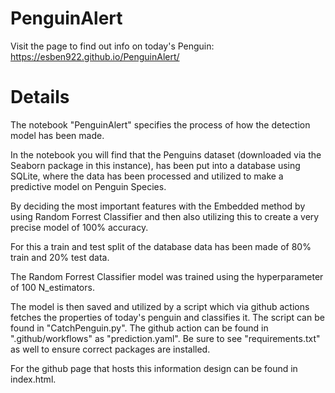 # PenguinAlert

Visit the page to find out info on today's Penguin:
https://esben922.github.io/PenguinAlert/


# Details

The notebook "PenguinAlert" specifies the process of how the detection model has been made.

In the notebook you will find that the Penguins dataset (downloaded via the Seaborn package in this instance), has been put into a database using SQLite, where the data has been processed and utilized to make a predictive model on Penguin Species.

By deciding the most important features with the Embedded method by using Random Forrest Classifier and then also utilizing this to create a very precise model of 100% accuracy. 

For this a train and test split of the database data has been made of 80% train and 20% test data. 

The Random Forrest Classifier model was trained using the hyperparameter of 100 N_estimators. 

The model is then saved and utilized by a script which via github actions fetches the properties of today's penguin and classifies it. The script can be found in "CatchPenguin.py". The github action can be found in ".github/workflows" as "prediction.yaml". Be sure to see "requirements.txt" as well to ensure correct packages are installed.

For the github page that hosts this information design can be found in index.html.
